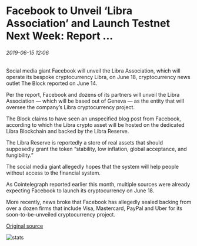 # Facebook to Unveil ‘Libra Association’ and Launch Testnet Next Week: Report ...

###### 2019-06-15 12:06

Social media giant Facebook will unveil the Libra Association, which will operate its bespoke cryptocurrency Libra, on June 18, cryptocurrency news outlet The Block reported on June 14.

Per the report, Facebook and dozens of its partners will unveil the Libra Association — which will be based out of Geneva — as the entity that will oversee the company’s Libra cryptocurrency project.

The Block claims to have seen an unspecified blog post from Facebook, according to which the Libra crypto asset will be hosted on the dedicated Libra Blockchain and backed by the Libra Reserve.

The Libra Reserve is reportedly a store of real assets that should supposedly grant the token “stability, low inflation, global acceptance, and fungibility.”

The social media giant allegedly hopes that the system will help people without access to the financial system.

As Cointelegraph reported earlier this month, multiple sources were already expecting Facebook to launch its cryptocurrency on June 18.

More recently, news broke that Facebook has allegedly sealed backing from over a dozen firms that include Visa, Mastercard, PayPal and Uber for its soon-to-be-unveiled cryptocurrency project.

[Original source](https://cointelegraph.com/news/facebook-to-unveil-libra-association-and-launch-testnet-next-week-report)

![stats](https://c.statcounter.com/11760860/0/a89fa40b/1/ "stats")